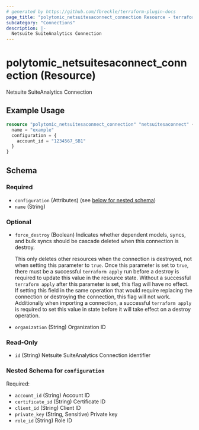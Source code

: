 ```yaml
---
# generated by https://github.com/fbreckle/terraform-plugin-docs
page_title: "polytomic_netsuitesaconnect_connection Resource - terraform-provider-polytomic"
subcategory: "Connections"
description: |-
  Netsuite SuiteAnalytics Connection
---
```


# polytomic_netsuitesaconnect_connection (Resource)

Netsuite SuiteAnalytics Connection

## Example Usage

```terraform
resource "polytomic_netsuitesaconnect_connection" "netsuitesaconnect" {
  name = "example"
  configuration = {
    account_id = "1234567_SB1"
  }
}
```

<!-- schema generated by tfplugindocs -->
## Schema

### Required

- `configuration` (Attributes) (see [below for nested schema](#nestedatt--configuration))
- `name` (String)

### Optional

- `force_destroy` (Boolean) Indicates whether dependent models, syncs, and bulk syncs should be cascade
deleted when this connection is destroy.

  This only deletes other resources when the connection is destroyed, not when
setting this parameter to `true`. Once this parameter is set to `true`, there
must be a successful `terraform apply` run before a destroy is required to
update this value in the resource state. Without a successful `terraform apply`
after this parameter is set, this flag will have no effect. If setting this
field in the same operation that would require replacing the connection or
destroying the connection, this flag will not work. Additionally when importing
a connection, a successful `terraform apply` is required to set this value in
state before it will take effect on a destroy operation.
- `organization` (String) Organization ID

### Read-Only

- `id` (String) Netsuite SuiteAnalytics Connection identifier

<a id="nestedatt--configuration"></a>
### Nested Schema for `configuration`

Required:

- `account_id` (String) Account ID
- `certificate_id` (String) Certificate ID
- `client_id` (String) Client ID
- `private_key` (String, Sensitive) Private key
- `role_id` (String) Role ID


